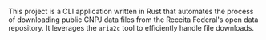 This project is a CLI application written in Rust that automates the process of downloading public CNPJ data files from the Receita Federal's open data repository. It leverages the `aria2c` tool to efficiently handle file downloads.
